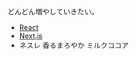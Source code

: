 どんどん増やしていきたい。

- [React][]
- [Next.js][]
- ネスレ 香るまろやか ミルクココア

[React]: https://ja.reactjs.org/
[Next.js]: https://nextjs.org/
